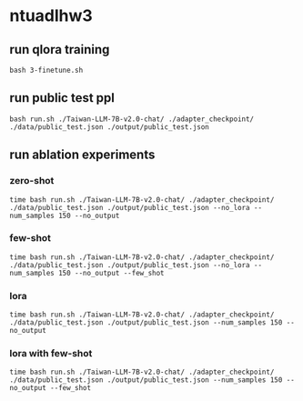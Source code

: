 # ntuadlhw3

## run qlora training

``` bash 3-finetune.sh ```

## run public test ppl

``` bash run.sh ./Taiwan-LLM-7B-v2.0-chat/ ./adapter_checkpoint/ ./data/public_test.json ./output/public_test.json ```

## run ablation experiments

### zero-shot
``` time bash run.sh ./Taiwan-LLM-7B-v2.0-chat/ ./adapter_checkpoint/ ./data/public_test.json ./output/public_test.json --no_lora --num_samples 150 --no_output ```
### few-shot
``` time bash run.sh ./Taiwan-LLM-7B-v2.0-chat/ ./adapter_checkpoint/ ./data/public_test.json ./output/public_test.json --no_lora --num_samples 150 --no_output --few_shot ```
### lora
``` time bash run.sh ./Taiwan-LLM-7B-v2.0-chat/ ./adapter_checkpoint/ ./data/public_test.json ./output/public_test.json --num_samples 150 --no_output ```
### lora with few-shot
``` time bash run.sh ./Taiwan-LLM-7B-v2.0-chat/ ./adapter_checkpoint/ ./data/public_test.json ./output/public_test.json --num_samples 150 --no_output --few_shot ```
